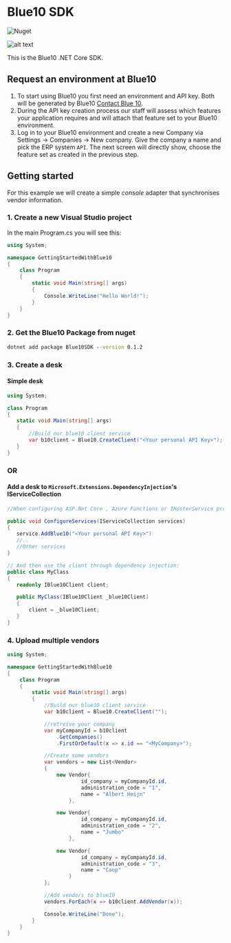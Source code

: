 # Blue10 SDK

![Nuget](https://img.shields.io/nuget/v/blue10sdk?label=Nuget&logo=nuget)  

![alt text](https://login.blue10.com/Content/images/Blue10-Logo-RGB-156.png "blue10 logo")

This is the Blue10 .NET Core SDK.

## Request an environment at Blue10

1. To start using Blue10 you first need an environment and API key. Both will be generated by Blue10
[Contact Blue 10](https://www.blue10.com/contact/).
1. During the API key creation process our staff will assess which features your application requires and will attach that feature set to your Blue10 environment.
1. Log in to your Blue10 environment and create a new Company via Settings -> Companies -> New company. Give the company a name and pick the ERP system `API`. The next screen will directly show, choose the feature set as created in the previous step.

## Getting started

For this example we will create a simple _console_ adapter that synchronises vendor information.

### 1. Create a new Visual Studio project

In the main Program.cs you will see this:

```cs
using System;

namespace GettingStartedWithBlue10
{
    class Program
    {
        static void Main(string[] args)
        {
            Console.WriteLine("Hello World!");
        }
    }
}
 ```

### 2. Get the Blue10 Package from nuget

```bat
dotnet add package Blue10SDK --version 0.1.2
```

### 3. Create a desk

#### Simple desk

 ```cs
using System;

class Program
{
    static void Main(string[] args)
    {
        //Build our blue10 client service
        var b10client = Blue10.CreateClient("<Your personal API Key>");
    }
}
 ```

### OR

#### Add a desk to `Microsoft.Extensions.DependencyInjection`'s IServiceCollection

 ```cs
//When configuring ASP.Net Core , Azure Functions or IHosterService projects

public void ConfigureServices(IServiceCollection services)
{
    service.AddBlue10("<Your personal API Key>")
    //..
    //Other services
}

// And then use the client through dependency injection:
public class MyClass
{
    readonly IBlue10Client client;

    public MyClass(IBlue10Client _blue10Client)
    {
        client = _blue10Client;
    }
}
```

### 4. Upload multiple vendors

```cs
using System;

namespace GettingStartedWithBlue10
{
    class Program
    {
        static void Main(string[] args)
        {
            //Build our blue10 client service
            var b10client = Blue10.CreateClient("");

            //retreive your company 
            var myCompanyId = b10client
                .GetCompanies()
                .FirstOrDefault(x => x.id == "<MyCompany>");

            //Create some vendors
            var vendors = new List<Vendor>
            {
                new Vendor{
                        id_company = myCompanyId.id,
                        administration_code = "1",
                        name = "Albert Heijn"
                    },

                new Vendor{
                        id_company = myCompanyId.id,
                        administration_code = "2",
                        name = "Jumbo"
                    },

                new Vendor{
                        id_company = myCompanyId.id,
                        administration_code = "3",
                        name = "Coop"
                    }
            };

            //Add vendors to blue10
            vendors.ForEach(x => b10client.AddVendor(x));

            Console.WriteLine("Done");
        }
    }
}
 ```
 
